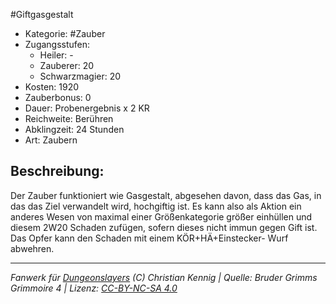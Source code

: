 #Giftgasgestalt  
- Kategorie: #Zauber  
- Zugangsstufen:  
  - Heiler: -  
  - Zauberer: 20  
  - Schwarzmagier: 20  
- Kosten: 1920  
- Zauberbonus: 0  
- Dauer: Probenergebnis x 2 KR  
- Reichweite: Berühren  
- Abklingzeit: 24 Stunden  
- Art: Zaubern     

## Beschreibung:
Der Zauber funktioniert wie Gasgestalt, abgesehen davon, dass das Gas, in das das Ziel verwandelt wird, hochgiftig ist. Es kann also als Aktion ein anderes Wesen von maximal einer Größenkategorie größer einhüllen und diesem 2W20 Schaden zufügen, sofern dieses nicht immun gegen Gift ist. Das Opfer kann den Schaden mit einem KÖR+HÄ+Einstecker- Wurf abwehren.


___
*Fanwerk für [Dungeonslayers](https://www.dungeonslayers.net/) (C) Christian Kennig | Quelle: Bruder Grimms Grimmoire 4 | Lizenz: [CC-BY-NC-SA 4.0](https://creativecommons.org/licenses/by-nc-sa/4.0/deed.de)*